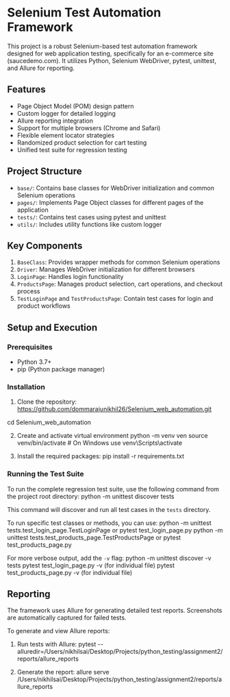 # Selenium Test Automation Framework

This project is a robust Selenium-based test automation framework designed for web application testing, specifically for an e-commerce site (saucedemo.com). It utilizes Python, Selenium WebDriver, pytest, unittest, and Allure for reporting.

## Features

- Page Object Model (POM) design pattern
- Custom logger for detailed logging
- Allure reporting integration
- Support for multiple browsers (Chrome and Safari)
- Flexible element locator strategies
- Randomized product selection for cart testing
- Unified test suite for regression testing

## Project Structure

- `base/`: Contains base classes for WebDriver initialization and common Selenium operations
- `pages/`: Implements Page Object classes for different pages of the application
- `tests/`: Contains test cases using pytest and unittest
- `utils/`: Includes utility functions like custom logger

## Key Components

1. `BaseClass`: Provides wrapper methods for common Selenium operations
2. `Driver`: Manages WebDriver initialization for different browsers
3. `LoginPage`: Handles login functionality
4. `ProductsPage`: Manages product selection, cart operations, and checkout process
5. `TestLoginPage` and `TestProductsPage`: Contain test cases for login and product workflows

## Setup and Execution

### Prerequisites

- Python 3.7+
- pip (Python package manager)

### Installation

1. Clone the repository:
   https://github.com/dommarajunikhil26/Selenium_web_automation.git

cd Selenium_web_automation

2. Create and activate virtual environment
   python -m venv ven
   source venv/bin/activate # On Windows use venv\Scripts\activate

3. Install the required packages:
   pip install -r requirements.txt

### Running the Test Suite

To run the complete regression test suite, use the following command from the project root directory:
python -m unittest discover tests

This command will discover and run all test cases in the `tests` directory.

To run specific test classes or methods, you can use:
python -m unittest tests.test_login_page.TestLoginPage or pytest test_login_page.py
python -m unittest tests.test_products_page.TestProductsPage or pytest test_products_page.py

For more verbose output, add the `-v` flag:
python -m unittest discover -v tests
pytest test_login_page.py -v (for individual file)
pytest test_products_page.py -v (for individual file)

## Reporting

The framework uses Allure for generating detailed test reports. Screenshots are automatically captured for failed tests.

To generate and view Allure reports:

1. Run tests with Allure:
   pytest --alluredir=/Users/nikhilsai/Desktop/Projects/python_testing/assignment2/reports/allure_reports

2. Generate the report:
   allure serve /Users/nikhilsai/Desktop/Projects/python_testing/assignment2/reports/allure_reports
